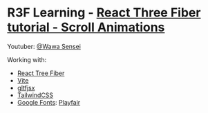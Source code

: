 # R3F Learning - [React Three Fiber tutorial - Scroll Animations](https://www.youtube.com/watch?v=pXpckHDDNYo&list=PLpepLKamtPjiUF6PvVUbIFhx9HaS0qJs_)
Youtuber: [@Wawa Sensei](https://www.youtube.com/@WawaSensei)

Working with:
- [React Tree Fiber](https://r3f.netlify.app/docs)
- [Vite](https://vite.dev/)
- [gltfjsx](https://github.com/pmndrs/gltfjsx)
- [TailwindCSS](https://v2.tailwindcss.com/)
- [Google Fonts](https://fonts.google.com/?query=playfair): [Playfair](https://fonts.google.com/specimen/Playfair?query=playfair)
